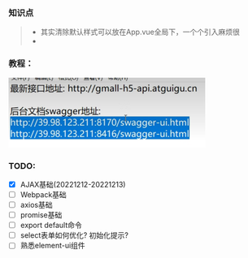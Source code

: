 ### 知识点
> - 其实清除默认样式可以放在App.vue全局下，一个个引入麻烦很
> - 

### 教程：
![](.README_images/801d8281.png)

### TODO:
- [x] AJAX基础(20221212-20221213)
- [ ] Webpack基础
- [ ] axios基础
- [ ] promise基础
- [ ] export default命令
- [ ] select表单如何优化? 初始化提示?
- [ ] 熟悉element-ui组件